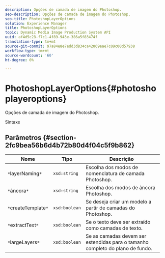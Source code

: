 ```yaml
---
description: Opções de camada de imagem do Photoshop.
seo-description: Opções de camada de imagem do Photoshop.
seo-title: PhotoshopLayerOptions
solution: Experience Manager
title: PhotoshopLayerOptions
topic: Dynamic Media Image Production System API
uuid: af4d5c28-f7c1-4f89-943e-386a5f83474f
translation-type: tm+mt
source-git-commit: 97a84e8e7edd3d834ca42069eae7c09c00d57938
workflow-type: tm+mt
source-wordcount: '60'
ht-degree: 0%

---
```



# PhotoshopLayerOptions{#photoshoplayeroptions}

Opções de camada de imagem do Photoshop.

Sintaxe

## Parâmetros {#section-2fc9bea56b6d4b72b80d4f04c5f9b862}

| Nome | Tipo | Descrição |
|---|---|---|
| `*`layerNaming`*` | `xsd:string` | Escolha dos modos de nomenclatura de camada Photoshop. |
| `*`âncora`*` | `xsd:string` | Escolha dos modos de âncora Photoshop. |
| `*`createTemplate`*` | `xsd:boolean` | Se deseja criar um modelo a partir de camadas do Photoshop. |
| `*`extractText`*` | `xsd:boolean` | Se o texto deve ser extraído como camadas de texto. |
| `*`largeLayers`*` | `xsd:boolean` | Se as camadas devem ser estendidas para o tamanho completo do plano de fundo. |

